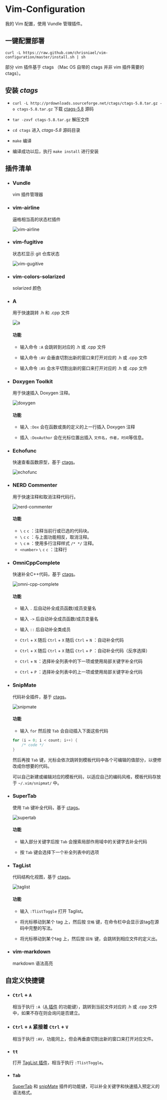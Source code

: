 # Vim-Configuration

我的 Vim 配置，使用 Vundle 管理插件。


## 一键配置部署

```shell
curl -L https://raw.github.com/chrisniael/vim-configuration/master/install.sh | sh
```

部分 vim 插件基于 ctags （Mac OS 自带的 ctags 并非 vim 插件需要的 ctags）。


## <a id="install-ctags">安装 *ctags*</a>

* `curl -L http://prdownloads.sourceforge.net/ctags/ctags-5.8.tar.gz -o ctags-5.8.tar.gz` 下载 [ctags-5.8](http://ctags.sourceforge.net/) 源码

* `tar -zxvf ctags-5.8.tar.gz` 解压文件

* `cd ctags` 进入 *ctags-5.8* 源码目录

* `make` 编译

* 编译成功以后，执行 `make install` 进行安装


## 插件清单

* ### <a id="vundle">Vundle</a>

    vim 插件管理器

* ### <a id="vim-airline">vim-airline</a>

    逼格相当高的状态栏插件
    
    ![vim-airline](images/vim-airline.gif)

* ### <a id="vim-fugitive">vim-fugitive</a>

    状态栏显示 git 仓库状态
    
    ![vim-gugitive](images/vim-fugitive.png)
    
* ### <a id="vim-colors-solarized">vim-colors-solarized</a>

    solarized 颜色

* ### <a id="a">A</a>

    用于快速跳转 .h 和 .cpp 文件
    
    ![a](images/a.gif)

    #### 功能

    * 输入命令 `:A` 会跳转到对应的 .h 或 .cpp 文件

    * 输入命令 `:AV` 会垂直切割出新的窗口来打开对应的 .h 或 .cpp 文件

    * 输入命令 `:AS` 会水平切割出新的窗口来打开对应的 .h 或 .cpp 文件

* ### <a id="doxygen">Doxygen Toolkit</a>

    用于快速插入 Doxygen 注释。
    
    ![doxygen](images/doxygen.gif)

    #### 功能

    * 输入 `:Dox` 会在函数或类的定义的上一行插入 Doxygen 注释

    * 插入 `:DoxAuthor` 会在光标位置出插入 `文件名`，`作者`，`时间`等信息。
        
* ### <a id="echofunc">Echofunc</a>

    快速查看函数原型，基于 [ctags](#install-ctags)。
    
    ![echofunc](images/echofunc.gif)

* ### <a>NERD Commenter</a>

    用于快速注释和取消注释代码行。
    
    ![nerd-commenter](images/nerd-commenter.gif)

    #### 功能

    * `\` `c` `c` ：注释当前行或已选的代码块。
    * `\` `c` `c` ：与上面功能相反，取消注释。
    * `\` `c` `m` ：使用多行注释样式 `/* */` 注释。
	* `<number>` `\` `c` `c` ：注释<number>行

* ### <a id="omnicpp">OmniCppComplete</a>

    快速补全C++代码，基于 [ctags](#install-ctags)。
    
    ![omni-cpp-complete](images/omni-cpp-complete.gif)

    #### 功能

    * 输入 `.` 后自动补全成员函数/成员变量名

    * 输入 `->` 后自动补全成员函数/成员变量名

    * 输入 `::` 后自动补全类成员

    * `Ctrl` + `X` 随后 `Ctrl` + `X` 随后 `Ctrl` + `N` ：自动补全代码

    * `Ctrl` + `X` 随后 `Ctrl` + `X` 随后 `Ctrl` + `P` ：自动补全代码（反序选择）

    * `Ctrl` + `N` ：选择补全列表中的下一项或使用局部关键字补全代码

    * `Ctrl` + `P` ：选择补全列表中的上一项或使用局部关键字补全代码

* ### <a id="snipmate">SnipMate</a>

    代码补全插件，基于 [ctags](#install-ctags)。
    
    ![snipmate](images/snipmate.gif)

    #### 功能

    * 输入 `for` 然后按 `Tab` 会自动插入下面这些代码

    ```cpp
    for (i = 0; i < count; i++) {
        /* code */
    }
    ```

    然后再按 `Tab` 键，光标会依次跳转到模板代码中各个可编辑的值部分，以便修改成你想要的代码。

    可以自己新建或编辑对应的模板代码，以适应自己的编码风格，模板代码存放于 `~/.vim/snipmat/` 中。


* ### <a id="supertab">SuperTab</a>

    使用 `Tab` 键补全代码，基于 [ctags](#install-ctags)。
    
    ![supertab](images/supertab.gif)

    #### 功能

    * 输入部分关键字后按 `Tab` 会搜索局部作用域中的关键字去补全代码

    * 按 `Tab` 键会选择下一个补全列表中的选项


* ### <a id="taglist">TagList</a>

    代码结构化视图，基于 [ctags](#install-ctags)。
    
    ![taglist](images/taglist.gif)

    #### 功能

    * 输入 `:TlistToggle` 打开 Taglist。

    * 将光标移动到某个 tag 上，然后按 `空格` 键，在命令栏中会显示该tag在源码中完整的写法。

    * 将光标移动到某个tag 上，然后按 `回车` 键，会跳转到相应文件的定义出。


* ### <a id="vim-markdown">vim-markdown</a>

    markdown 语法高亮


## 自定义快捷键

* ### `Ctrl` + `A`

    相当于执行 `:A`（[A 插件](#a) 的功能键），跳转到当前文件对应的 .h  或 .cpp 文件中，如果不存在则会询问是否建立。

* ### `Ctrl` + `A` 紧接着 `Ctrl` + `V`

    相当于执行 `:AV`，功能同上，但会再垂直切割出新的窗口来打开对应文件。

* ### `tt`

	打开 [TagList 插件](#taglist)，相当于执行 `:TlistToggle`。

* ### `Tab`

	[SuperTab](#supertab) 和 [snipMate](#snipmate) 插件的功能键，可以补全关键字和快速插入预定义的语法格式。
